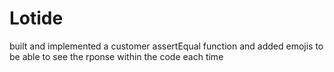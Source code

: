 # Lotide
built and implemented a customer assertEqual function and
added emojis to be able to see the rponse within the code each time
